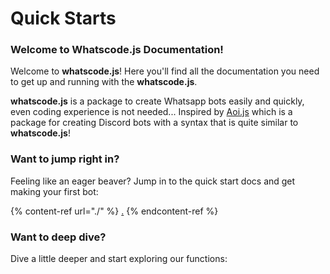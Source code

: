# Quick Starts

### Welcome to Whatscode.js Documentation!

Welcome to **whatscode.js**! Here you'll find all the documentation you need to get up and running with the **whatscode.js**.

**whatscode.js** is a package to create Whatsapp bots easily and quickly, even coding experience is not needed... Inspired by [Aoi.js](https://npmjs.com/aoi.js) which is a package for creating Discord bots with a syntax that is quite similar to **whatscode.js**!

### Want to jump right in?

Feeling like an eager beaver? Jump in to the quick start docs and get making your first bot:

{% content-ref url="./" %}
[.](./)
{% endcontent-ref %}

### Want to deep dive?

Dive a little deeper and start exploring our functions:

